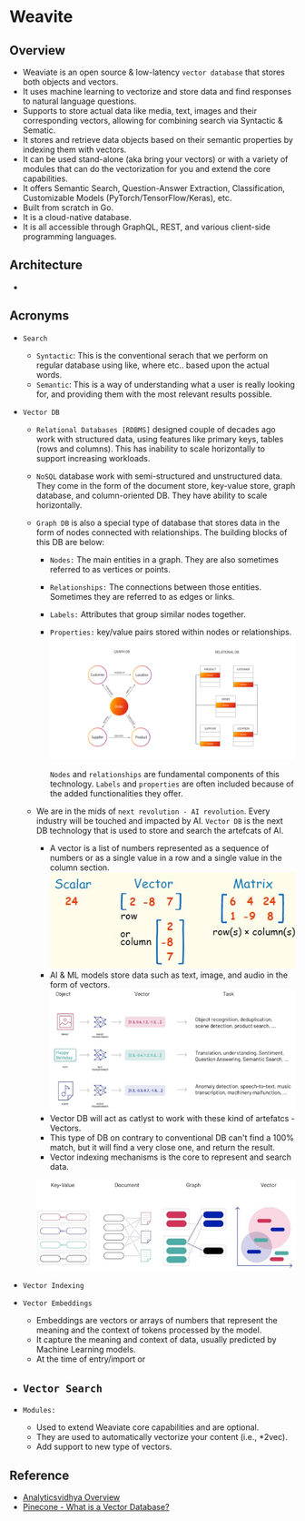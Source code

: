 # Weavite

## Overview
- Weaviate is an open source & low-latency `vector database` that stores both objects and vectors.
- It uses machine learning to vectorize and store data and find responses to natural language questions.
- Supports to store actual data like media, text, images and their corresponding vectors, allowing for combining search via Syntactic & Sematic.
- It stores and retrieve data objects based on their semantic properties by indexing them with vectors.
- It can be used stand-alone (aka bring your vectors) or with a variety of modules that can do the vectorization for you and extend the core capabilities.
- It offers Semantic Search, Question-Answer Extraction, Classification, Customizable Models (PyTorch/TensorFlow/Keras), etc.
- Built from scratch in Go.
- It is a cloud-native database.
- It is all accessible through GraphQL, REST, and various client-side programming languages.

## Architecture
- 

## Acronyms
- `Search`
  - `Syntactic`: This is the conventional serach that we perform on regular database using like, where etc.. based upon the actual words.
  - `Semantic`: This is a way of understanding what a user is really looking for, and providing them with the most relevant results possible.
- `Vector DB`
  - `Relational Databases [RDBMS]` designed couple of decades ago work with structured data, using features like primary keys, tables (rows and columns). This has inability to scale horizontally to support increasing workloads.
  - `NoSQL` database work with semi-structured and unstructured data. They come in the form of the document store, key-value store, graph database, and column-oriented DB. They have ability to scale horizontally.
  - `Graph DB` is also a special type of database that stores data in the form of nodes connected with relationships. The building blocks of this DB are below:
    - `Nodes:` The main entities in a graph. They are also sometimes referred to as vertices or points.
    - `Relationships:` The connections between those entities. Sometimes they are referred to as edges or links.
    - `Labels:` Attributes that group similar nodes together.
    - `Properties:` key/value pairs stored within nodes or relationships.
      ![](../../01-images/graphvsrdbms.png)
    
      `Nodes` and `relationships` are fundamental components of this technology. `Labels` and `properties` are often included because of the added functionalities they offer.
  - We are in the mids of `next revolution - AI revolution`. Every industry will be touched and impacted by AI. `Vector DB` is the next DB technology that is used to store and search the artefcats of AI.
    - A vector is a list of numbers represented as a sequence of numbers or as a single value in a row and a single value in the column section.
      ![](../../01-images/LinearAlgebra.png)
    - AI & ML models store data such as text, image, and audio in the form of vectors.
      ![](../../01-images/VectorDB_Storage.png)
    - Vector DB will act as catlyst to work with these kind of artefatcs - Vectors.
    - This type of DB on contrary to conventional DB can't find a 100% match, but it will find a very close one, and return the result.
    - Vector indexing mechanisms is the core to represent and search data.
  
    ![](../../01-images/DBEvolution.jpg)

- `Vector Indexing`

- `Vector Embeddings` 
   - Embeddings are vectors or arrays of numbers that represent the meaning and the context of tokens processed by the model.
   - It capture the meaning and context of data, usually predicted by Machine Learning models.
   - At the time of entry/import or 

- `Vector Search`
  - 

- `Modules:`
  - Used to extend Weaviate core capabilities and are optional.
  - They are used to automatically vectorize your content (i.e., *2vec).
  - Add support to new type of vectors.

## Reference
- [Analyticsvidhya Overview](https://www.analyticsvidhya.com/blog/2022/02/weaviate-towards-the-new-era-of-vector-search-engines/)
- [Pinecone - What is a Vector Database?](https://www.pinecone.io/learn/vector-database/#:~:text=Vector%20databases%20are%20purpose%2Dbuilt,vector%20embeddings%20in%20production%20scenarios.)